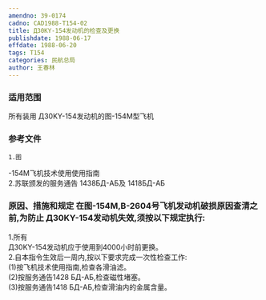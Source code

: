 ```yaml
---
amendno: 39-0174  
cadno: CAD1988-T154-02  
title: Д30KY-154发动机的检查及更换  
publishdate: 1988-06-17  
effdate: 1988-06-20  
tags: T154  
categories: 民航总局  
author: 王春林  
---
```

  
### 适用范围  
所有装用 Д30KY-154发动机的图-154M型飞机  
  
<!--more-->  
### 参考文件  
    1.图  
-154M飞机技术使用使用指南  
    2.苏联颁发的服务通告 1438БД-AБ及 1418БД-AБ  
  
### 原因、措施和规定 在图-154M,B-2604号飞机发动机破损原因查清之前,为防止 Д30KY-154发动机失效,须按以下规定执行:  
1.所有  
Д30KY-154发动机应于使用到4000小时前更换。  
    2.自本指令生效后一周内,按以下要求完成一次性检查工作:  
     (1)按飞机技术使用指南,检查各滑油滤。  
 (2)按服务通告1428 БД-AБ,检查磁性堵塞。  
 (3)按服务通告1418 БД-AБ,检查滑油内的金属含量。  
  
